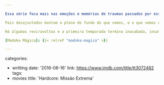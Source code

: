 ```yaml
---

Essa série foca mais nas emoções e memórias de traumas passados por essas duas meninas. Ela se estende para todos os personagens, que pouco ou muito, passaram por transformações em suas vidas e precisam encontrar uma maneira de sobreviver a tudo isso. A animação segue uma lógica visual como em [Madoka Mágica], mas fala de temas mais sérios do que a morte: a dor do passado.

Pais desajustados montam o plano de fundo do que vemos, e o que vemos é uma interpretação distorcida da realidade. As imagens, principalmente as luzes, formas e cores subjetivas, montam um esquema de emoções que acompanhamos compenetrados. É profundo demais para ser traduzido em palavras, embora o anime tente. Não consegue. As imagens são mais fortes.

Há algumas reviravoltas e a primeira temporada termina inacabada, insatisfatória, embora com um final, mas larga seus personagens no meio da jornada. Há temas bem fortes para o público infantil, embora seja um trabalho fofinho, de esperança, para todos que sofreram traumas no passado. Vale a pena acompanhar? É quase uma viagem experimental. Então perto da mesmice é claro que vale.

[Madoka Mágica]: {{< relref "madoka-magica" >}}

---
```

categories:
- writting
date: '2016-08-16'
link: https://www.imdb.com/title/tt3072482
tags:
- movies
title: 'Hardcore: Missão Extrema'
